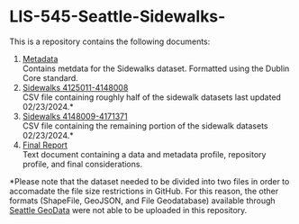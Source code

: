 # LIS-545-Seattle-Sidewalks-
  This is a repository contains the following documents:  
1. [Metadata](https://github.com/y0nkus/LIS-545-Seattle-Sidewalks-/blob/main/Metadata.rtf)  
  Contains metdata for the Sidewalks dataset. Formatted using the Dublin Core standard.  
2. [Sidewalks 4125011-4148008](https://github.com/y0nkus/LIS-545-Seattle-Sidewalks-/blob/main/Sidewalks%204125011-4148008.csv)  
  CSV file containing roughly half of the sidewalk datasets last updated 02/23/2024.*  
3. [Sidewalks 4148009-4171371](https://github.com/y0nkus/LIS-545-Seattle-Sidewalks-/blob/main/Sidewalks4148009-4171371.csv)  
  CSV file containing the remaining portion of the sidewalk datasets 02/23/2024.*  
5. [Final Report](https://github.com/y0nkus/LIS-545-Seattle-Sidewalks-/blob/main/Final%20Report.docx)  
  Text document containing a data and metadata profile, repository profile, and final considerations.  

*Please note that the dataset needed to be divided into two files in order to accomadate the file size restrictions in GitHub. 
For this reason, the other formats (ShapeFile, GeoJSON, and File Geodatabase) available through [Seattle GeoData](https://data-seattlecitygis.opendata.arcgis.com/datasets/SeattleCityGIS::sidewalks-1/explore) were not able to be uploaded in this repository. 
